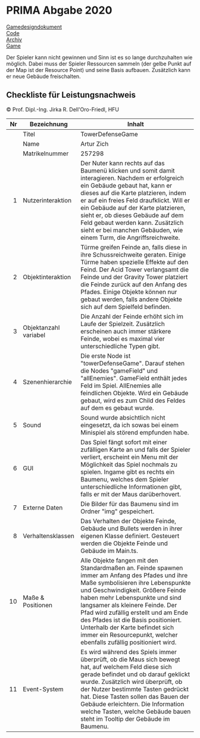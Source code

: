 # PRIMA Abgabe 2020

[Gamedesigndokument](https://github.com/ar134/PRIMA/blob/master/TowerDefenseGame/Gamedesigndocument.pdf)<br />
[Code](https://github.com/ar134/PRIMA/tree/master/TowerDefenseGame)<br />
[Archiv](https://github.com/ar134/PRIMA/blob/master/TowerDefenseGame/PRIMA_Artur_Zich_Abgabe.zip)<br />
[Game](https://rawcdn.githack.com/ar134/PRIMA/e9920d0262dfc8867d640d02c99d9b2db9140649/TowerDefenseGame/Main.html)


Der Spieler kann nicht gewinnen und Sinn ist es so lange durchzuhalten wie möglich. Dabei muss der Spieler Ressourcen sammeln (der gelbe Punkt auf der Map ist der Resource Point) und seine Basis aufbauen. Zusätzlich kann er neue Gebäude freischalten.

## Checkliste für Leistungsnachweis
© Prof. Dipl.-Ing. Jirka R. Dell'Oro-Friedl, HFU

| Nr | Bezeichnung           | Inhalt                                                                                                                                                                                                                                                                         |
|---:|-----------------------|--------------------------------------------------------------------------------------------------------------------------------------------------------------------------------------------------------------------------------------------------------------------------------|
|    | Titel                 |TowerDefenseGame
|    | Name                  |Artur Zich
|    | Matrikelnummer        |257298
|  1 | Nutzerinteraktion     | Der Nuter kann rechts auf das Baumenü klicken und somit damit interagieren. Nachdem er erfolgreich ein Gebäude gebaut hat, kann er dieses auf die Karte platzieren, indem er auf ein freies Feld draufklickt. Will er ein Gebäude auf der Karte platzieren, sieht er, ob dieses Gebäude auf dem Feld gebaut werden kann. Zusätzlich sieht er bei manchen Gebäuden, wie einem Turm, die Angriffsreichweite.                                                                                                  |
|  2 | Objektinteraktion     | Türme greifen Feinde an, falls diese in ihre Schussreichweite geraten. Einige Türme haben spezielle Effekte auf den Feind. Der Acid Tower verlangsamt die Feinde und der Gravity Tower platziert die Feinde zurück auf den Anfang des Pfades. Einige Objekte können nur gebaut werden, falls andere Objekte sich auf dem Spielfeld befinden.                                                                                                                                                                           |
|  3 | Objektanzahl variabel | Die Anzahl der Feinde erhöht sich im Laufe der Spielzeit. Zusätzlich erscheinen auch immer stärkere Feinde, wobei es maximal vier unterschiedliche Typen gibt.                                                                                                                                          |
|  4 | Szenenhierarchie      | Die erste Node ist "towerDefenseGame". Darauf stehen die Nodes "gameField" und "allEnemies". GameField enthält jedes Feld im Spiel. AllEnemies alle feindlichen Objekte. Wird ein Gebäude gebaut, wird es zum Child des Feldes auf dem es gebaut wurde.                                                                                              |
|  5 | Sound                 | Sound wurde absichtlich nicht eingesetzt, da ich sowas bei einem Minispiel als störend empfunden habe.                                                      |
|  6 | GUI                   | Das Spiel fängt sofort mit einer zufälligen Karte an und falls der Spieler verliert, erscheint ein Menu mit der Möglichkeit das Spiel nochmals zu spielen. Ingame gibt es rechts ein Baumenu, welches dem Spieler unterschiedliche Informationen gibt, falls er mit der Maus darüberhovert.                                 |
|  7 | Externe Daten         | Die Bilder für das Baumenu sind im Ordner "img" gespeichert.                                                              |
|  8 | Verhaltensklassen     | Das Verhalten der Objekte Feinde, Gebäude und Bullets werden in ihrer eigenen Klasse definiert. Gesteuert werden die Objekte Feinde und Gebäude im Main.ts.
| 10 | Maße & Positionen     | Alle Objekte fangen mit den Standardmaßen an. Feinde spawnen immer am Anfang des Pfades und ihre Maße symbolisieren ihre Lebenspunkte und Geschwindigkeit. Größere Feinde haben mehr Lebenspunkte und sind langsamer als kleinere Feinde. Der Pfad wird zufällig erstellt und am Ende des Pfades ist die Basis positioniert. Unterhalb der Karte befindet sich immer ein Resourcepunkt, welcher ebenfalls zufällig positioniert wird.                                                     |
| 11 | Event-System | Es wird während des Spiels immer überprüft, ob die Maus sich bewegt hat, auf welchem Feld diese sich gerade befindet und ob darauf geklickt wurde. Zusätzlich wird überprüft, ob der Nutzer bestimmte Tasten gedrückt hat. Diese Tasten sollen das Bauen der Gebäude erleichtern. Die Information welche Tasten, welche Gebäude bauen steht im Tooltip der Gebäude im Baumenu.                                                                                                                                                             |
